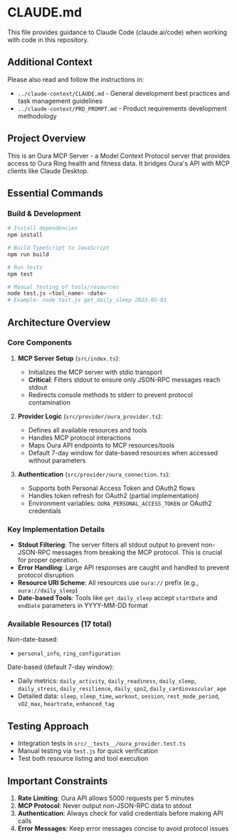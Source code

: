 # CLAUDE.md

This file provides guidance to Claude Code (claude.ai/code) when working with code in this repository.

## Additional Context
Please also read and follow the instructions in:
- `../claude-context/CLAUDE.md` - General development best practices and task management guidelines
- `../claude-context/PRD_PROMPT.md` - Product requirements development methodology

## Project Overview

This is an Oura MCP Server - a Model Context Protocol server that provides access to Oura Ring health and fitness data. It bridges Oura's API with MCP clients like Claude Desktop.

## Essential Commands

### Build & Development
```bash
# Install dependencies
npm install

# Build TypeScript to JavaScript
npm run build

# Run tests
npm test

# Manual testing of tools/resources
node test.js <tool_name> <date>
# Example: node test.js get_daily_sleep 2023-05-01
```

## Architecture Overview

### Core Components

1. **MCP Server Setup** (`src/index.ts`):
   - Initializes the MCP server with stdio transport
   - **Critical**: Filters stdout to ensure only JSON-RPC messages reach stdout
   - Redirects console methods to stderr to prevent protocol contamination

2. **Provider Logic** (`src/provider/oura_provider.ts`):
   - Defines all available resources and tools
   - Handles MCP protocol interactions
   - Maps Oura API endpoints to MCP resources/tools
   - Default 7-day window for date-based resources when accessed without parameters

3. **Authentication** (`src/provider/oura_connection.ts`):
   - Supports both Personal Access Token and OAuth2 flows
   - Handles token refresh for OAuth2 (partial implementation)
   - Environment variables: `OURA_PERSONAL_ACCESS_TOKEN` or OAuth2 credentials

### Key Implementation Details

- **Stdout Filtering**: The server filters all stdout output to prevent non-JSON-RPC messages from breaking the MCP protocol. This is crucial for proper operation.
- **Error Handling**: Large API responses are caught and handled to prevent protocol disruption
- **Resource URI Scheme**: All resources use `oura://` prefix (e.g., `oura://daily_sleep`)
- **Date-based Tools**: Tools like `get_daily_sleep` accept `startDate` and `endDate` parameters in YYYY-MM-DD format

### Available Resources (17 total)

Non-date-based:
- `personal_info`, `ring_configuration`

Date-based (default 7-day window):
- Daily metrics: `daily_activity`, `daily_readiness`, `daily_sleep`, `daily_stress`, `daily_resilience`, `daily_spo2`, `daily_cardiovascular_age`
- Detailed data: `sleep`, `sleep_time`, `workout`, `session`, `rest_mode_period`, `vO2_max`, `heartrate`, `enhanced_tag`

## Testing Approach

- Integration tests in `src/__tests__/oura_provider.test.ts`
- Manual testing via `test.js` for quick verification
- Test both resource listing and tool execution

## Important Constraints

1. **Rate Limiting**: Oura API allows 5000 requests per 5 minutes
2. **MCP Protocol**: Never output non-JSON-RPC data to stdout
3. **Authentication**: Always check for valid credentials before making API calls
4. **Error Messages**: Keep error messages concise to avoid protocol issues